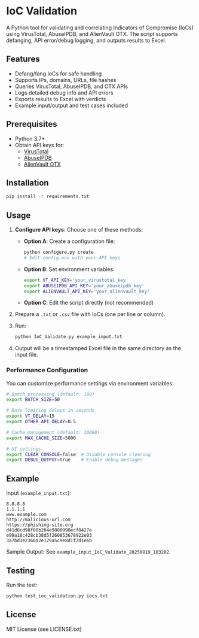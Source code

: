 # IoC Validation

A Python tool for validating and correlating Indicators of Compromise (IoCs) using VirusTotal, AbuseIPDB, and AlienVault OTX. The script supports defanging, API error/debug logging, and outputs results to Excel.

## Features

- Defang/fang IoCs for safe handling
- Supports IPs, domains, URLs, file hashes
- Queries VirusTotal, AbuseIPDB, and OTX APIs
- Logs detailed debug info and API errors
- Exports results to Excel with verdicts
- Example input/output and test cases included

## Prerequisites

- Python 3.7+
- Obtain API keys for:
  - [VirusTotal](https://www.virustotal.com/gui/user/account/apikeys)
  - [AbuseIPDB](https://www.abuseipdb.com/account/api)
  - [AlienVault OTX](https://otx.alienvault.com/api)

## Installation

```sh
pip install -r requirements.txt
```

## Usage

1. **Configure API keys**: Choose one of these methods:
   - **Option A**: Create a configuration file:
     ```sh
     python configure.py create
     # Edit config.env with your API keys
     ```
   - **Option B**: Set environment variables:
     ```sh
     export VT_API_KEY='your_virustotal_key'
     export ABUSEIPDB_API_KEY='your_abuseipdb_key'
     export ALIENVAULT_API_KEY='your_alienvault_key'
     ```
   - **Option C**: Edit the script directly (not recommended)

2. Prepare a `.txt` or `.csv` file with IoCs (one per line or column).

3. Run:
   ```sh
   python IoC_Validate.py example_input.txt
   ```

4. Output will be a timestamped Excel file in the same directory as the input file.

### Performance Configuration

You can customize performance settings via environment variables:

```sh
# Batch processing (default: 100)
export BATCH_SIZE=50

# Rate limiting delays in seconds
export VT_DELAY=15
export OTHER_API_DELAY=0.5

# Cache management (default: 10000)
export MAX_CACHE_SIZE=5000

# UI settings
export CLEAR_CONSOLE=false  # Disable console clearing
export DEBUG_OUTPUT=true    # Enable debug messages
```

## Example

Input (`example_input.txt`):

```
8.8.8.8
1.1.1.1
www.example.com
http://malicious-url.com
https://phishing-site.org
d41d8cd98f00b204e9800998ecf8427e
e99a18c428cb38d5f260853678922e03
3a7bd3e2360a2e129a5c9e8d1f7d1e6b
```

Sample Output: See `example_input_IoC_Validate_20250819_103202`.

## Testing

Run the test:

```sh
python test_ioc_validation.py iocs.txt
```

## License

MIT License (see LICENSE.txt)



